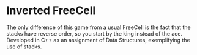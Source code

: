 # Inverted FreeCell
The only difference of this game from a usual FreeCell is the fact that the stacks have reverse order, so you start by the king instead of the ace. Developed in C++ as an assignment of Data Structures, exemplifying the use of stacks.
